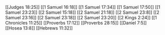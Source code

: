 [[Judges 18:25]]
[[1 Samuel 16:18]]
[[1 Samuel 17:34]]
[[1 Samuel 17:50]]
[[1 Samuel 23:23]]
[[2 Samuel 15:18]]
[[2 Samuel 21:18]]
[[2 Samuel 23:8]]
[[2 Samuel 23:16]]
[[2 Samuel 23:18]]
[[2 Samuel 23:20]]
[[2 Kings 2:24]]
[[1 Chronicles 11:25]]
[[Proverbs 17:12]]
[[Proverbs 28:15]]
[[Daniel 7:5]]
[[Hosea 13:8]]
[[Hebrews 11:32]]
